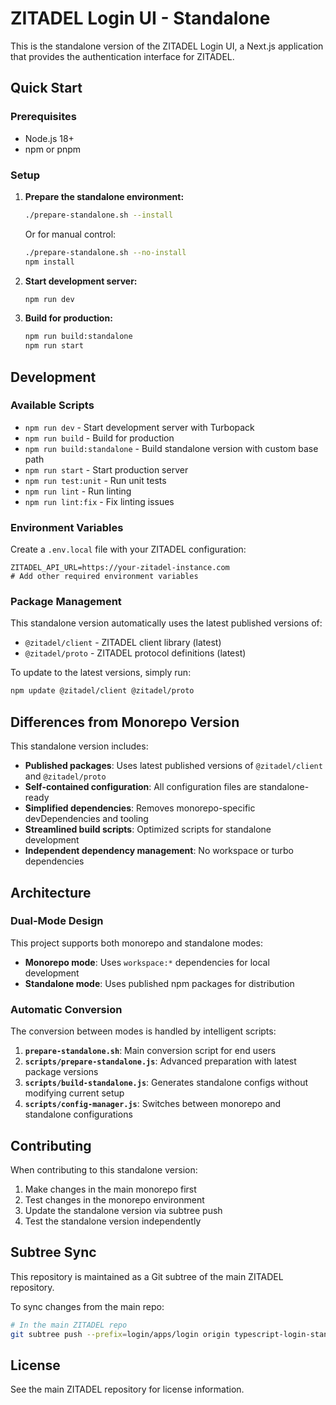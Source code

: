 # ZITADEL Login UI - Standalone

This is the standalone version of the ZITADEL Login UI, a Next.js application that provides the authentication interface for ZITADEL.

## Quick Start

### Prerequisites

- Node.js 18+
- npm or pnpm

### Setup

1. **Prepare the standalone environment:**

   ```bash
   ./prepare-standalone.sh --install
   ```

   Or for manual control:

   ```bash
   ./prepare-standalone.sh --no-install
   npm install
   ```

2. **Start development server:**

   ```bash
   npm run dev
   ```

3. **Build for production:**
   ```bash
   npm run build:standalone
   npm run start
   ```

## Development

### Available Scripts

- `npm run dev` - Start development server with Turbopack
- `npm run build` - Build for production
- `npm run build:standalone` - Build standalone version with custom base path
- `npm run start` - Start production server
- `npm run test:unit` - Run unit tests
- `npm run lint` - Run linting
- `npm run lint:fix` - Fix linting issues

### Environment Variables

Create a `.env.local` file with your ZITADEL configuration:

```env
ZITADEL_API_URL=https://your-zitadel-instance.com
# Add other required environment variables
```

### Package Management

This standalone version automatically uses the latest published versions of:

- `@zitadel/client` - ZITADEL client library (latest)
- `@zitadel/proto` - ZITADEL protocol definitions (latest)

To update to the latest versions, simply run:

```bash
npm update @zitadel/client @zitadel/proto
```

## Differences from Monorepo Version

This standalone version includes:

- **Published packages**: Uses latest published versions of `@zitadel/client` and `@zitadel/proto`
- **Self-contained configuration**: All configuration files are standalone-ready
- **Simplified dependencies**: Removes monorepo-specific devDependencies and tooling
- **Streamlined build scripts**: Optimized scripts for standalone development
- **Independent dependency management**: No workspace or turbo dependencies

## Architecture

### Dual-Mode Design

This project supports both monorepo and standalone modes:

- **Monorepo mode**: Uses `workspace:*` dependencies for local development
- **Standalone mode**: Uses published npm packages for distribution

### Automatic Conversion

The conversion between modes is handled by intelligent scripts:

1. **`prepare-standalone.sh`**: Main conversion script for end users
2. **`scripts/prepare-standalone.js`**: Advanced preparation with latest package versions
3. **`scripts/build-standalone.js`**: Generates standalone configs without modifying current setup
4. **`scripts/config-manager.js`**: Switches between monorepo and standalone configurations

## Contributing

When contributing to this standalone version:

1. Make changes in the main monorepo first
2. Test changes in the monorepo environment
3. Update the standalone version via subtree push
4. Test the standalone version independently

## Subtree Sync

This repository is maintained as a Git subtree of the main ZITADEL repository.

To sync changes from the main repo:

```bash
# In the main ZITADEL repo
git subtree push --prefix=login/apps/login origin typescript-login-standalone
```

## License

See the main ZITADEL repository for license information.

